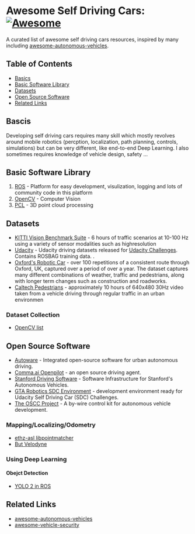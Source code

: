 # Awesome Self Driving Cars: [![Awesome](https://cdn.rawgit.com/sindresorhus/awesome/d7305f38d29fed78fa85652e3a63e154dd8e8829/media/badge.svg)](https://github.com/sindresorhus/awesome)
A curated list of awesome self driving cars resources, inspired by many including [awesome-autonomous-vehicles](https://github.com/takeitallsource/awesome-autonomous-vehicles/).

## Table of Contents
* [Basics](#bascis)
* [Basic Software Library](#basic-software-library)
* [Datasets](#datasets)
* [Open Source Software](#open-source-software)
* [Related Links](#related-links)

## Bascis
Developing self driving cars requires many skill which mostly revolves around mobile robotics (percption, localization, path planning, controls, simulations) but can be very different, like end-to-end Deep Learning. I also sometimes requires knowledge of vehicle design, safety ... 

## Basic Software Library
1. [ROS](http://www.ros.org/) - Platform for easy development, visulization, logging and lots of community code in this platform
2. [OpenCV](http://opencv.org/) - Computer Vision
3. [PCL](http://pointclouds.org) - 3D point cloud processing

## Datasets
* [KITTI Vision Benchmark Suite](http://www.cvlibs.net/datasets/kitti/raw_data.php) - 6 hours of traffic scenarios at 10-100 Hz using a variety of sensor modalities such as highresolution
* [Udacity](https://github.com/udacity/self-driving-car/tree/master/datasets) - Udacity driving datasets released for [Udacity Challenges](https://www.udacity.com/self-driving-car). Contains ROSBAG training data. .
* [Oxford's Robotic Car](http://robotcar-dataset.robots.ox.ac.uk/) - over 100 repetitions of a consistent route through Oxford, UK, captured over a period of over a year. The dataset captures many different combinations of weather, traffic and pedestrians, along with longer term changes such as construction and roadworks.
* [Caltech Pedestrians](http://www.vision.caltech.edu/Image_Datasets/CaltechPedestrians/) - approximately 10 hours of 640x480 30Hz video taken from a vehicle driving through regular traffic in an urban environmen

### Dataset Collection 
* [OpenCV list](http://docs.opencv.org/3.0-beta/modules/datasets/doc/datasets.html)

## Open Source Software

* [Autoware](https://github.com/CPFL/Autoware) - Integrated open-source software for urban autonomous driving.
* [Comma.ai Openpilot](https://github.com/commaai/openpilot) - an open source driving agent.
* [Stanford Driving Software](https://sourceforge.net/projects/stanforddriving/) - Software Infrastructure for Stanford's Autonomous Vehicles.
* [GTA Robotics SDC Environment](https://github.com/OSSDC/self-driving-car-1) - development environment ready for Udacity Self Driving Car (SDC) Challenges.
* [The OSCC Project](http://oscc.io/) - A by-wire control kit for autonomous vehicle development.

### Mapping/Localizing/Odometry 
* [ethz-asl libpointmatcher](https://github.com/ethz-asl/libpointmatcher)
* [But Velodyne](https://github.com/robofit/but_velodyne_lib)

### Using Deep Learning
#### Obejct Detection
* [YOLO 2 in ROS](https://github.com/kunle12/dn_object_detect)


## Related Links
* [awesome-autonomous-vehicles](https://github.com/takeitallsource/awesome-autonomous-vehicles/)
* [awesome-vehicle-security](https://github.com/jaredthecoder/awesome-vehicle-security)

